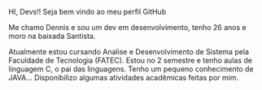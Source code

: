 HI, Devs!!
Seja bem vindo ao meu perfil GitHub 
          

Me chamo Dennis e sou um dev em desenvolvimento, tenho 26 anos e moro na baixada Santista.

Atualmente estou cursando Analise e Desenvolvimento de Sistema pela Faculdade de Tecnologia (FATEC). Estou no 2 semestre e tenho aulas de linguagem C, o pai das linguagens.
Tenho um pequeno conhecimento de JAVA...
Disponibilizo algumas atividades acadêmicas feitas por mim. 

